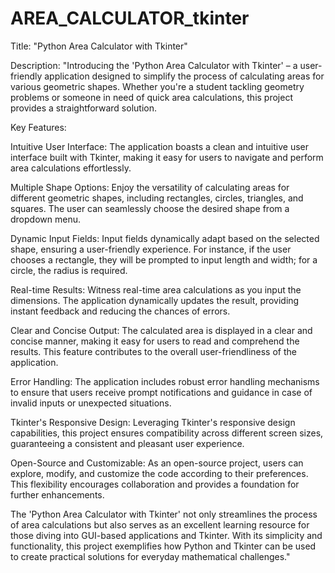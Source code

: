 # AREA_CALCULATOR_tkinter
Title: "Python Area Calculator with Tkinter"

Description:
"Introducing the 'Python Area Calculator with Tkinter' – a user-friendly application designed to simplify the process of calculating areas for various geometric shapes. Whether you're a student tackling geometry problems or someone in need of quick area calculations, this project provides a straightforward solution.

Key Features:

Intuitive User Interface:
The application boasts a clean and intuitive user interface built with Tkinter, making it easy for users to navigate and perform area calculations effortlessly.

Multiple Shape Options:
Enjoy the versatility of calculating areas for different geometric shapes, including rectangles, circles, triangles, and squares. The user can seamlessly choose the desired shape from a dropdown menu.

Dynamic Input Fields:
Input fields dynamically adapt based on the selected shape, ensuring a user-friendly experience. For instance, if the user chooses a rectangle, they will be prompted to input length and width; for a circle, the radius is required.

Real-time Results:
Witness real-time area calculations as you input the dimensions. The application dynamically updates the result, providing instant feedback and reducing the chances of errors.

Clear and Concise Output:
The calculated area is displayed in a clear and concise manner, making it easy for users to read and comprehend the results. This feature contributes to the overall user-friendliness of the application.

Error Handling:
The application includes robust error handling mechanisms to ensure that users receive prompt notifications and guidance in case of invalid inputs or unexpected situations.

Tkinter's Responsive Design:
Leveraging Tkinter's responsive design capabilities, this project ensures compatibility across different screen sizes, guaranteeing a consistent and pleasant user experience.

Open-Source and Customizable:
As an open-source project, users can explore, modify, and customize the code according to their preferences. This flexibility encourages collaboration and provides a foundation for further enhancements.

The 'Python Area Calculator with Tkinter' not only streamlines the process of area calculations but also serves as an excellent learning resource for those diving into GUI-based applications and Tkinter. With its simplicity and functionality, this project exemplifies how Python and Tkinter can be used to create practical solutions for everyday mathematical challenges."
